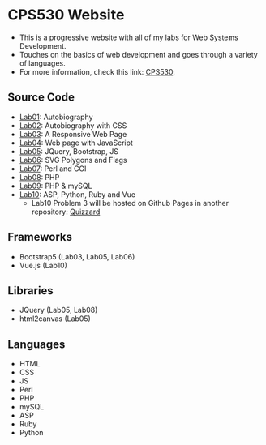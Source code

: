 # CPS530 Website
- This is a progressive website with all of my labs for Web Systems Development.
- Touches on the basics of web development and goes through a variety of languages.
- For more information, check this link: [CPS530](https://www.torontomu.ca/calendar/2023-2024/courses/computer-science/CPS/530/).

## Source Code
- [Lab01](https://github.com/andrearcaina/CPS530-Website/tree/main/labs/Lab01): Autobiography
- [Lab02](https://github.com/andrearcaina/CPS530-Website/tree/main/labs/Lab02): Autobiography with CSS
- [Lab03](https://github.com/andrearcaina/CPS530-Website/tree/main/labs/Lab03): A Responsive Web Page
- [Lab04](https://github.com/andrearcaina/CPS530-Website/tree/main/labs/Lab04): Web page with JavaScript
- [Lab05](https://github.com/andrearcaina/CPS530-Website/tree/main/labs/Lab05): JQuery, Bootstrap, JS
- [Lab06](https://github.com/andrearcaina/CPS530-Website/tree/main/labs/Lab06): SVG Polygons and Flags
- [Lab07](https://github.com/andrearcaina/CPS530-Website/tree/main/labs/Lab07): Perl and CGI
- [Lab08](https://github.com/andrearcaina/CPS530-Website/tree/main/labs/Lab08): PHP
- [Lab09](https://github.com/andrearcaina/CPS530-Website/tree/main/labs/Lab09): PHP & mySQL
- [Lab10](https://github.com/andrearcaina/CPS530-Website/tree/main/labs/Lab10): ASP, Python, Ruby and Vue
  - Lab10 Problem 3 will be hosted on Github Pages in another repository: [Quizzard](https://github.com/andrearcaina/Quizzard)

## Frameworks
- Bootstrap5 (Lab03, Lab05, Lab06)
- Vue.js (Lab10)

## Libraries
- JQuery (Lab05, Lab08)
- html2canvas (Lab05)

## Languages
- HTML
- CSS
- JS
- Perl
- PHP
- mySQL
- ASP
- Ruby
- Python

